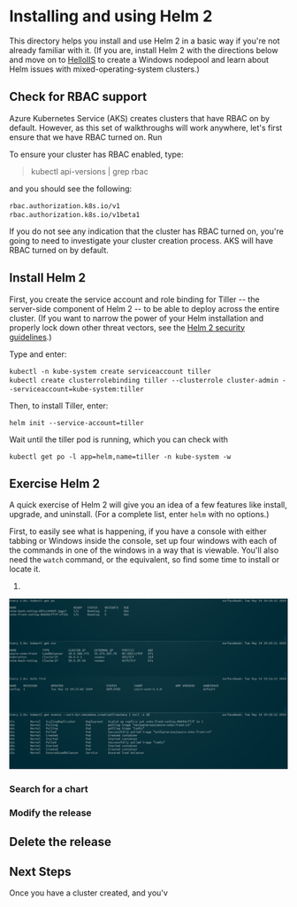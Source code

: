 # Installing and using Helm 2 

This directory helps you install and use Helm 2 in a basic way if you're not already familiar with it. (If you are, install Helm 2 with the directions below and move on to [HelloIIS](../HelloIIS/README.md) to create a Windows nodepool and learn about Helm issues with mixed-operating-system clusters.)

## Check for RBAC support
Azure Kubernetes Service (AKS) creates clusters that have RBAC on by default. However, as this set of walkthroughs will work anywhere, let's first ensure that we have RBAC turned on. Run

To ensure your cluster has RBAC enabled, type:

> kubectl api-versions | grep rbac

and you should see the following:

    rbac.authorization.k8s.io/v1
    rbac.authorization.k8s.io/v1beta1

If you do not see any indication that the cluster has RBAC turned on, you're going to need to investigate your cluster creation process. AKS will have RBAC turned on by default.

## Install Helm 2
First, you create the service account and role binding for Tiller -- the server-side component of Helm 2 -- to be able to deploy across the entire cluster. (If you want to narrow the power of your Helm installation and properly lock down other threat vectors, see the [Helm 2 security guidelines](https://helm.sh/docs/using_helm/#securing-your-helm-installation).)

Type and enter:

	kubectl -n kube-system create serviceaccount tiller
	kubectl create clusterrolebinding tiller --clusterrole cluster-admin --serviceaccount=kube-system:tiller

Then, to install Tiller, enter:

	helm init --service-account=tiller 

Wait until the tiller pod is running, which you can check with 

    kubectl get po -l app=helm,name=tiller -n kube-system -w

## Exercise Helm 2

A quick exercise of Helm 2 will give you an idea of a few features like install, upgrade, and uninstall. (For a complete list, enter `helm` with no options.)

First, to easily see what is happening, if you have a console with either tabbing or Windows inside the console, set up four windows with each of the commands in one of the windows in a way that is viewable. You'll also need the `watch` command, or the equivalent, so find some time to install or locate it.

1. 

![multi window watching](../media/multi-window-watch-voting.png)



### Search for a chart


### Modify the release

## Delete the release


## Next Steps
Once you have a cluster created, and you'v